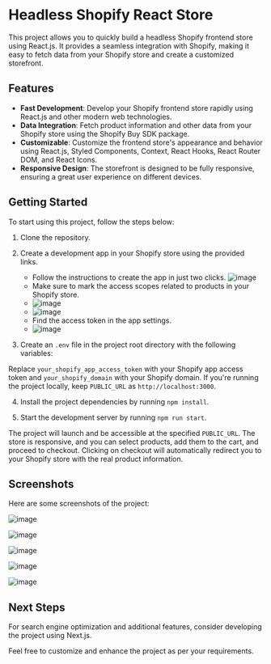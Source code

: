 # Headless Shopify React Store

This project allows you to quickly build a headless Shopify frontend store using React.js. It provides a seamless integration with Shopify, making it easy to fetch data from your Shopify store and create a customized storefront.

## Features

- **Fast Development**: Develop your Shopify frontend store rapidly using React.js and other modern web technologies.
- **Data Integration**: Fetch product information and other data from your Shopify store using the Shopify Buy SDK package.
- **Customizable**: Customize the frontend store's appearance and behavior using React.js, Styled Components, Context, React Hooks, React Router DOM, and React Icons.
- **Responsive Design**: The storefront is designed to be fully responsive, ensuring a great user experience on different devices.



## Getting Started

To start using this project, follow the steps below:

1. Clone the repository.

2. Create a development app in your Shopify store using the provided links.
   - Follow the instructions to create the app in just two clicks.
    ![image](https://github.com/majdaleid/headless-shopify-react-store2/assets/34122653/cb51c9a0-4772-4920-8088-07cf708c9dc7)
   - Make sure to mark the access scopes related to products in your Shopify store.
   - ![image](https://github.com/majdaleid/headless-shopify-react-store2/assets/34122653/b41556be-29bf-4c20-b57a-b60c8a25ac1f)
   - ![image](https://github.com/majdaleid/headless-shopify-react-store2/assets/34122653/1c7af64e-f3b5-4b58-b42b-8f2d9a6d64c0)
   - Find the access token in the app settings.
   - ![image](https://github.com/majdaleid/headless-shopify-react-store2/assets/34122653/fbd11594-a2b5-46f9-b8c0-4a7b4ad670fd)
3. Create an `.env` file in the project root directory with the following variables:

Replace `your_shopify_app_access_token` with your Shopify app access token and `your_shopify_domain` with your Shopify domain. If you're running the project locally, keep `PUBLIC_URL` as `http://localhost:3000`.

4. Install the project dependencies by running `npm install`.

5. Start the development server by running `npm run start`.

The project will launch and be accessible at the specified `PUBLIC_URL`. The store is responsive, and you can select products, add them to the cart, and proceed to checkout. Clicking on checkout will automatically redirect you to your Shopify store with the real product information.

## Screenshots

Here are some screenshots of the project:


![image](https://github.com/majdaleid/headless-shopify-react-store2/assets/34122653/6d92f349-18c6-4ad3-b01c-9b59d08e21ef)

![image](https://github.com/majdaleid/headless-shopify-react-store2/assets/34122653/431afdf0-1393-4dfd-80d9-665eff238884)

![image](https://github.com/majdaleid/headless-shopify-react-store2/assets/34122653/60ff42f5-f4be-428e-9f92-ef1493d9b58c)

![image](https://github.com/majdaleid/headless-shopify-react-store2/assets/34122653/9f3b0245-e763-41f8-a4bd-5d905056f6db)

![image](https://github.com/majdaleid/headless-shopify-react-store2/assets/34122653/aa583873-20c2-496b-b26d-e68eed2d2bf0)

## Next Steps

For search engine optimization and additional features, consider developing the project using Next.js.

Feel free to customize and enhance the project as per your requirements.


